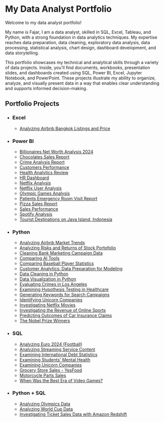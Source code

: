 # My Data Analyst Portfolio

Welcome to my data analyst portfolio!

My name is Fajar, I am a data analyst, skilled in SQL, Excel, Tableau, and Python, with a strong foundation in data analytics techniques. My expertise reaches data preparation, data cleaning, exploratory data analysis, data processing, statistical analysis, chart design, dashboard development, and data storytelling.

This portfolio showcases my technical and analytical skills through a variety of data projects. Inside, you'll find documents, workbooks, presentation slides, and dashboards created using SQL, Power BI, Excel, Jupyter Notebook, and PowerPoint. These projects illustrate my ability to organize, analyze, and visually present data in a way that enables clear understanding and supports informed decision-making.

## Portfolio Projects

- ### Excel
  - [Analyzing Airbnb Bangkok Listings and Price](https://github.com/mynameisfho/My-Data-Analyst-Portofolio/blob/main/EXCEL/Analyzing%20Airbnb%20Bangkok%20Listings%20and%20Price) 

- ### Power BI
  - [Billionaires Net Worth Analysis 2024](https://github.com/mynameisfho/My-Data-Analyst-Portofolio/blob/main/POWER%20BI/Billionaires%20Net%20Worth%20Analysis%202024) 
  - [Chocolates Sales Report](https://github.com/mynameisfho/My-Data-Analyst-Portofolio/blob/main/POWER%20BI/Chocolates%20Sales%20Report)
  - [Crime Analysis Report](https://github.com/mynameisfho/My-Data-Analyst-Portofolio/blob/main/POWER%20BI/Crime%20Analysis%20Report)
  - [Customers Performance](https://github.com/mynameisfho/My-Data-Analyst-Portofolio/blob/main/POWER%20BI/Customers%20Performance)
  - [Health Analytics Review](https://github.com/mynameisfho/My-Data-Analyst-Portofolio/blob/main/POWER%20BI/Health%20Analytics%20Review)
  - [HR Dashboard](https://github.com/mynameisfho/My-Data-Analyst-Portofolio/blob/main/POWER%20BI/HR%20Dashboard)
  - [Netflix Analysis](https://github.com/mynameisfho/My-Data-Analyst-Portofolio/blob/main/POWER%20BI/Netflix%20Analysis)
  - [Netflix User Analysis](https://github.com/mynameisfho/My-Data-Analyst-Portofolio/blob/main/POWER%20BI/Netflix%20User%20Analysis)
  - [Olympic Games Analysis](https://github.com/mynameisfho/My-Data-Analyst-Portofolio/blob/main/POWER%20BI/Olympic%20Games%20Analysis)
  - [Patients Emergency Room Visit Report](https://github.com/mynameisfho/My-Data-Analyst-Portofolio/blob/main/POWER%20BI/Patients%20Emergency%20Room%20Visit%20Report)
  - [Pizza Sales Report](https://github.com/mynameisfho/My-Data-Analyst-Portofolio/blob/main/POWER%20BI/Pizza%20Sales%20Report)
  - [Sales Performance](https://github.com/mynameisfho/My-Data-Analyst-Portofolio/blob/main/POWER%20BI/Sales%20Performance)
  - [Spotify Analysis](https://github.com/mynameisfho/My-Data-Analyst-Portofolio/blob/main/POWER%20BI/Spotify%20Analysis)
  - [Tourist Destinations on Java Island, Indonesia](https://github.com/mynameisfho/My-Data-Analyst-Portofolio/blob/main/POWER%20BI/Tourist%20Destinations%20on%20Java%20Island%2C%20Indonesia)

- ### Python
  - [Analyzing Airbnb Market Trends](https://github.com/mynameisfho/My-Data-Analyst-Portofolio/blob/main/Analyzing%20Airbnb%20Market%20Trends)
  - [Analyzing Risks and Returns of Stock Portofolio](https://github.com/mynameisfho/My-Data-Analyst-Portofolio/blob/main/Analyzing%20Risks%20and%20Returns%20of%20Stock%20Portofolio)
  - [Cleaning Bank Marketing Campaign Data](https://github.com/mynameisfho/My-Data-Analyst-Portofolio/blob/main/Cleaning%20Bank%20Marketing%20Campaign%20Data)
  - [Comparing AI Tools](https://github.com/mynameisfho/My-Data-Analyst-Portofolio/blob/main/Comparing%20AI%20Tools)
  - [Comparing Baseball Player Statistics](https://github.com/mynameisfho/My-Data-Analyst-Portofolio/blob/main/Comparing%20Baseball%20Player%20Statistics)
  - [Customer Analytics: Data Preparation for Modeling](https://github.com/mynameisfho/My-Data-Analyst-Portofolio/blob/main/Customer%20Analytics%3A%20Data%20Preparation%20for%20Modeling)
  - [Data Cleaning in Python](https://github.com/mynameisfho/My-Data-Analyst-Portofolio/blob/main/Data%20Cleaning%20in%20Python)
  - [Data Visualization in Python](https://github.com/mynameisfho/My-Data-Analyst-Portofolio/blob/main/Data%20Visualization%20in%20Python)
  - [Evaluating Crimes in Los Angeles](https://github.com/mynameisfho/My-Data-Analyst-Portofolio/blob/main/Evaluating%20Crimes%20in%20Los%20Angeles)
  - [Examining Hypothesis Testing in Healthcare](https://github.com/mynameisfho/My-Data-Analyst-Portofolio/blob/main/Examining%20Hypothesis%20Testing%20in%20Healthcare)
  - [Generating Keywords for Search Campaigns](https://github.com/mynameisfho/My-Data-Analyst-Portofolio/blob/main/Generating%20Keywords%20for%20Search%20Campaigns)
  - [Identifying Unicorn Companies](https://github.com/mynameisfho/My-Data-Analyst-Portofolio/blob/main/Identifying%20Unicorn%20Companies)
  - [Investigating Netflix Movies](https://github.com/mynameisfho/My-Data-Analyst-Portofolio/blob/main/Investigating%20Netflix%20Movies)
  - [Investigating the Revenue of Online Sports](https://github.com/mynameisfho/My-Data-Analyst-Portofolio/blob/main/Investigating%20the%20Revenue%20of%20Online%20Sports)
  - [Predicting Outcomes of Car Insurance Claims](https://github.com/mynameisfho/My-Data-Analyst-Portofolio/blob/main/Predicting%20Outcomes%20of%20Car%20Insurance%20Claims)
  - [The Nobel Prize Winners](https://github.com/mynameisfho/My-Data-Analyst-Portofolio/blob/main/The%20Nobel%20Prize%20Winners)
     
- ### SQL
  - [Analyzing Euro 2024 (Football)](https://github.com/mynameisfho/My-Data-Analyst-Portofolio/blob/main/Analyzing%20Euro%202024%20(Football))
  - [Analyzing Streaming Service Content](https://github.com/mynameisfho/My-Data-Analyst-Portofolio/blob/main/Analyzing%20Streaming%20Service%20Content)
  - [Examining International Debt Statistics](https://github.com/mynameisfho/My-Data-Analyst-Portofolio/blob/main/Examining%20International%20Debt%20Statistics)
  - [Examining Students' Mental Health](https://github.com/mynameisfho/My-Data-Analyst-Portofolio/blob/main/Examining%20Students'%20Mental%20Health)
  - [Examining Unicorn Companies](https://github.com/mynameisfho/My-Data-Analyst-Portofolio/blob/main/Examining%20Unicorn%20Companies)
  - [Grocery Store Sales - YesFood](https://github.com/mynameisfho/My-Data-Analyst-Portofolio/blob/main/Grocery%20Store%20Sales%20-%20YesFood)
  - [Motorcycle Parts Sales](https://github.com/mynameisfho/My-Data-Analyst-Portofolio/blob/main/Motorcycle%20Parts%20Sales)
  - [When Was the Best Era of Video Games?](https://github.com/mynameisfho/My-Data-Analyst-Portofolio/blob/main/When%20Was%20the%20Best%20Era%20of%20Video%20Games%3F)

- ### Python + SQL
  - [Analyzing Olympics Data](https://github.com/mynameisfho/My-Data-Analyst-Portofolio/blob/main/Analyzing%20Olympics%20Data)
  - [Analyzing World Cup Data](https://github.com/mynameisfho/My-Data-Analyst-Portofolio/blob/main/Analyzing%20World%20Cup%20Data)
  - [Investigating Ticket Sales Data with Amazon Redshift](https://github.com/mynameisfho/My-Data-Analyst-Portofolio/blob/main/Investigating%20Ticket%20Sales%20Data%20with%20Amazon%20Redshift)

